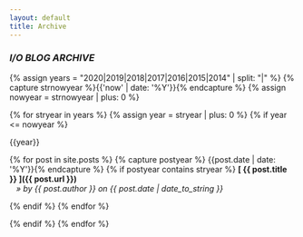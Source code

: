 ```yaml
---
layout: default
title: Archive
---
```


### _I/O BLOG ARCHIVE_

{% assign years = "2020|2019|2018|2017|2016|2015|2014" | split: "|" %}
{% capture strnowyear %}{{'now' | date: '%Y'}}{% endcapture %}
{% assign nowyear = strnowyear | plus: 0 %}

{% for stryear in years %}
   {% assign year = stryear | plus: 0 %}
   {% if year <= nowyear %}
<br/>

<p class="sidebar_title"> {{year}}</p>

{% for post in site.posts %}
{% capture postyear %} {{post.date | date: '%Y'}}{% endcapture %}
{% if postyear contains stryear %}
**[ {{ post.title }} ]({{ post.url }})**
<br/>
_&nbsp;&nbsp;&nbsp;&raquo; by {{ post.author }} on {{ post.date | date_to_string }}_

{% endif %}
{% endfor %}

{% endif %}
{% endfor %}

